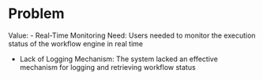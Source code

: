 # Problem

Value: - Real-Time Monitoring Need: Users needed to monitor the execution status of the workflow engine in real time
- Lack of Logging Mechanism: The system lacked an effective mechanism for logging and retrieving workflow status
